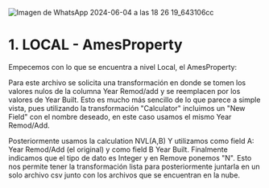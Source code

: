 ![Imagen de WhatsApp 2024-06-04 a las 18 26 19_643106cc](https://github.com/MCD-Infrati/etlproject-ca3/assets/137736436/34723dc8-31be-4a65-a78f-8aaf4e705138)

# 1. LOCAL - AmesProperty

Empecemos con lo que se encuentra a nivel Local, el AmesProperty:

Para este archivo se solicita una transformación en donde se tomen los valores nulos de la columna Year Remod/add y se reemplacen por los valores de Year Built.
Esto es mucho más sencillo de lo que parece a simple vista, pues utilizando la transformación "Calculator" incluimos un "New Field" con el nombre deseado, en este caso usamos el mismo Year Remod/Add.

Posteriormente usamos la calculation NVL(A,B) Y utilizamos como field A: Year Remod/Add (el original)  y como field B Year Built. Finalmente indicamos que el tipo de dato es Integer y en Remove ponemos "N". 
Esto nos permite tener la transformación lista para posteriormente juntarla en un solo archivo csv junto con los archivos que se encuentran en la nube.
